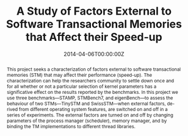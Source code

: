 ---
title: "A Study of Factors External to Software Transactional Memories that Affect their Speed-up"

# Authors
# If you created a profile for a user (e.g. the default `admin` user), write the username (folder name) here 
# and it will be replaced with their full name and linked to their profile.
authors:
- David Aparicio
- Luiz E. Buzato

# Author notes (optional)
#author_notes:
#- "Equal contribution"
#- "Equal contribution"

date: "2014-04-06T00:00:00Z"
doi: ""

# Schedule page publish date (NOT publication's date).
publishDate: "2014-04-30T00:00:00Z"

# Publication type.
# Legend: 0 = Uncategorized; 1 = Conference paper; 2 = Journal article;
# 3 = Preprint / Working Paper; 4 = Report; 5 = Book; 6 = Book section;
# 7 = Thesis; 8 = Patent
publication_types: ["3"]

# Publication name and optional abbreviated publication name.
publication: In *PiBic Conference*
publication_short: In *PiBic*

abstract: This project seeks a characterization of factors external to software transactional memories (STM) that may affect their performance (speed-up). The characterization can help the researchers community to settle down once and for all whether or not a particular selection of kernel parameters has a significative effect on the results reported by the benchmarks. In this project we use three benchmarks—STAMP, STMBench7, and eigenBench—to assess the behaviour of two STMs—TinySTM and SwissSTM—when external factors, de- rived from different operating system features, are switched on and off in a series of experiments. The external factors are turned on and off by changing parameters of the process manager (scheduler), memory manager, and by binding the TM implementations to different thread libraries.

# Summary. An optional shortened abstract.
summary: This project seeks a characterization of factors external to software transactional memories (STM) that may affect their performance (speed-up).

tags: []

# Display this page in the Featured widget?
featured: false

# Custom links (uncomment lines below)
# links:
# - name: Custom Link
#   url: http://example.org

url_pdf: 'papers/2014_transactional_memories.pdf'
url_code: ''
url_dataset: ''
url_poster: ''
url_project: ''
url_slides: ''
url_source: ''
url_video: ''

# Featured image
# To use, add an image named `featured.jpg/png` to your page's folder. 
image:
  caption: 'Image credit: [**Unsplash**](https://unsplash.com/photos/mx9axbKqKW8)'
  focal_point: ""
  preview_only: false

# Associated Projects (optional).
#   Associate this publication with one or more of your projects.
#   Simply enter your project's folder or file name without extension.
#   E.g. `internal-project` references `content/project/internal-project/index.md`.
#   Otherwise, set `projects: []`.
projects: []
#- example

# Slides (optional).
#   Associate this publication with Markdown slides.
#   Simply enter your slide deck's filename without extension.
#   E.g. `slides: "example"` references `content/slides/example/index.md`.
#   Otherwise, set `slides: ""`.
slides: ""
---